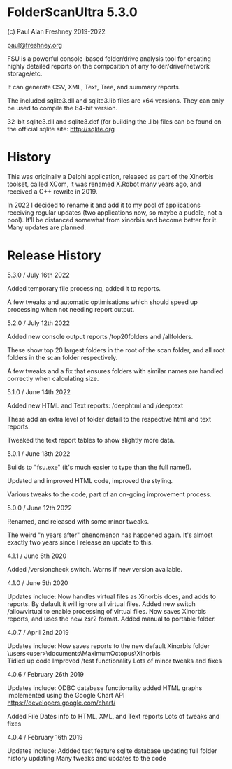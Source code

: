 # FolderScanUltra 5.3.0

(c) Paul Alan Freshney 2019-2022

paul@freshney.org

FSU is a powerful console-based folder/drive analysis tool for creating highly detailed reports on the composition of any folder/drive/network storage/etc.

It can generate CSV, XML, Text, Tree, and summary reports.


The included sqlite3.dll and sqlite3.lib files are x64 versions. They can only be used to compile the 64-bit version.

32-bit sqlite3.dll and sqlite3.def (for building the .lib) files can be found on the official sqlite site: http://sqlite.org


# History 

This was originally a Delphi application, released as part of the Xinorbis toolset, called XCom, it was renamed X.Robot many years ago, and received a C++ rewrite in 2019. 

In 2022 I decided to rename it and add it to my pool of applications receiving regular updates (two applications now, so maybe a puddle, not a pool). It'll be distanced somewhat from xinorbis and become better for it. Many updates are planned.

# Release History

5.3.0 / July 16th 2022

Added temporary file processing, added it to reports.

A few tweaks and automatic optimisations which should speed up processing when not needing report output.

5.2.0 / July 12th 2022

Added new console output reports /top20folders and /allfolders.

These show top 20 largest folders in the root of the scan folder, and all root folders in the scan folder respectively.

A few tweaks and a fix that ensures folders with similar names are handled correctly when calculating size.

5.1.0 / June 14th 2022

Added new HTML and Text reports: /deephtml and /deeptext

These add an extra level of folder detail to the respective html and text reports.

Tweaked the text report tables to show slightly more data.

5.0.1 / June 13th 2022

Builds to "fsu.exe" (it's much easier to type than the full name!).

Updated and improved HTML code, improved the styling.

Various tweaks to the code, part of an on-going improvement process.

5.0.0 / June 12th 2022

Renamed, and released with some minor tweaks.

The weird "n years after" phenomenon has happened again. It's almost exactly two years since I release an update to this.

4.1.1 / June 6th 2020

Added /versioncheck switch. Warns if new version available.		

4.1.0 / June 5th 2020

Updates include:
Now handles virtual files as Xinorbis does, and adds to reports.
By default it will ignore all virtual files.
Added new switch /allowvirtual to enable processing of virtual files. 
Now saves Xinorbis reports, and uses the new zsr2 format. 
Added manual to portable folder.	

4.0.7 / April 2nd 2019

Updates include:
Now saves reports to the new default Xinorbis folder
\users\<user>\documents\MaximumOctopus\Xinorbis\
Tidied up code
Improved /test functionality
Lots of minor tweaks and fixes

4.0.6 / February 26th 2019

Updates include: 
ODBC database functionality added
HTML graphs implemented using the Google Chart API https://developers.google.com/chart/

Added File Dates info to HTML, XML, and Text reports
Lots of tweaks and fixes 

4.0.4 / February 16th 2019

Updates include: 
Addded test feature
sqlite database updating
full folder history updating
Many tweaks and updates to the code
